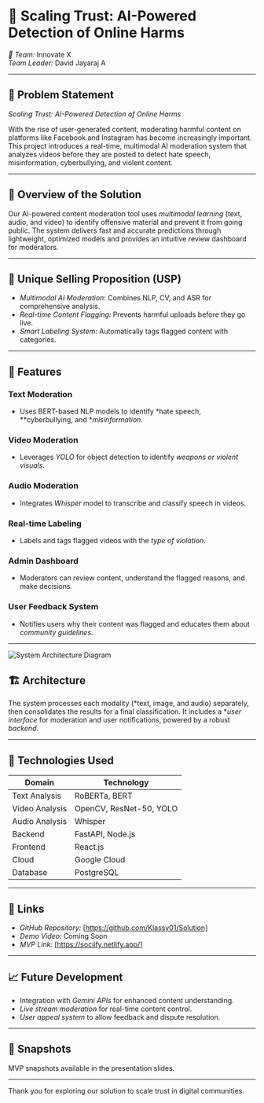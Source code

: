 # 🚨 Scaling Trust: AI-Powered Detection of Online Harms

*👥 Team:* Innovate X  
*Team Leader:* David Jayaraj A

---

## 📌 Problem Statement
*Scaling Trust: AI-Powered Detection of Online Harms*

With the rise of user-generated content, moderating harmful content on platforms like Facebook and Instagram has become increasingly important. This project introduces a real-time, multimodal AI moderation system that analyzes videos before they are posted to detect hate speech, misinformation, cyberbullying, and violent content.

---

## 🧠 Overview of the Solution

Our AI-powered content moderation tool uses *multimodal learning* (text, audio, and video) to identify offensive material and prevent it from going public. The system delivers fast and accurate predictions through lightweight, optimized models and provides an intuitive review dashboard for moderators.

---

## 🌟 Unique Selling Proposition (USP)

- *Multimodal AI Moderation:* Combines NLP, CV, and ASR for comprehensive analysis.
- *Real-time Content Flagging:* Prevents harmful uploads before they go live.
- *Smart Labeling System:* Automatically tags flagged content with categories.

---

## 🚀 Features

### Text Moderation
- Uses BERT-based NLP models to identify *hate speech, **cyberbullying, and **misinformation*.

### Video Moderation
- Leverages *YOLO* for object detection to identify *weapons or violent visuals*.

### Audio Moderation
- Integrates *Whisper* model to transcribe and classify speech in videos.

### Real-time Labeling
- Labels and tags flagged videos with the *type of violation*.

### Admin Dashboard
- Moderators can review content, understand the flagged reasons, and make decisions.

### User Feedback System
- Notifies users why their content was flagged and educates them about *community guidelines*.

---
![System Architecture Diagram](assets/image.png)
## 🏗 Architecture

The system processes each modality (*text, image, and audio) separately, then consolidates the results for a final classification. It includes a **user interface* for moderation and user notifications, powered by a robust *backend*.

---

## 🧰 Technologies Used

| Domain         | Technology                      |
|----------------|----------------------------------|
| Text Analysis  | RoBERTa, BERT                    |
| Video Analysis | OpenCV, ResNet-50, YOLO          |
| Audio Analysis | Whisper                          |
| Backend        | FastAPI, Node.js                 |
| Frontend       | React.js                         |
| Cloud          | Google Cloud                     |
| Database       | PostgreSQL                       |

---

## 🔗 Links

- *GitHub Repository:* [https://github.com/Klassy01/Solution]
- *Demo Video:* Coming Soon  
- *MVP Link:* [https://sociify.netlify.app/] 

---

## 📈 Future Development

- Integration with *Gemini APIs* for enhanced content understanding.
- *Live stream moderation* for real-time content control.
- *User appeal system* to allow feedback and dispute resolution.

---

## 📸 Snapshots

MVP snapshots available in the presentation slides.

---

Thank you for exploring our solution to scale trust in digital communities.